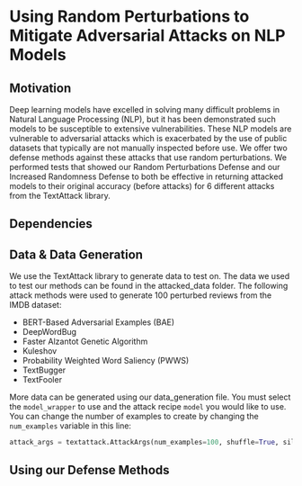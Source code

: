 # Using Random Perturbations to Mitigate Adversarial Attacks on NLP Models

## Motivation
Deep learning models have excelled in solving many difficult problems in Natural Language Processing (NLP), but it has been demonstrated such models to be susceptible to extensive vulnerabilities. These NLP models are vulnerable to adversarial attacks which is exacerbated by the use of public datasets that typically are not manually inspected before use. We offer two defense methods against these attacks that use random perturbations. We performed tests that showed our Random Perturbations Defense and our Increased Randomness Defense to both be effective in returning attacked models to their original accuracy (before attacks) for 6 different attacks from the TextAttack library. 

## Dependencies 

## Data & Data Generation
We use the TextAttack library to generate data to test on. The data we used to test our methods can be found in the attacked_data folder. The following attack methods were used to generate 100 perturbed reviews from the IMDB dataset:
* BERT-Based Adversarial Examples (BAE)
* DeepWordBug
* Faster Alzantot Genetic Algorithm
* Kuleshov
* Probability Weighted Word Saliency (PWWS)
* TextBugger
* TextFooler

More data can be generated using our data_generation file. You must select the `model_wrapper` to use and the attack recipe `model` you would like to use. You can change the number of examples to create by changing the `num_examples` variable in this line:
```python
attack_args = textattack.AttackArgs(num_examples=100, shuffle=True, silent=True)
```
## Using our Defense Methods
